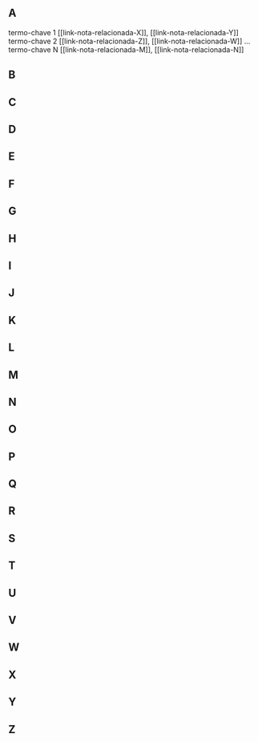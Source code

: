 ## A

termo-chave 1 [[link-nota-relacionada-X]], [[link-nota-relacionada-Y]]
termo-chave 2 [[link-nota-relacionada-Z]], [[link-nota-relacionada-W]]
...
termo-chave N [[link-nota-relacionada-M]], [[link-nota-relacionada-N]]


## B


## C


## D


## E


## F


## G


## H


## I


## J


## K


## L


## M


## N


## O


## P


## Q


## R


## S


## T


## U


## V


## W


## X


## Y


## Z

